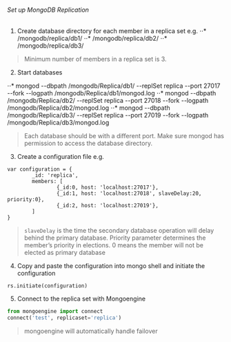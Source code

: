 ###### Set up MongoDB Replication 

1. Create database directory for each member in a replica set e.g.
⋅⋅* /mongodb/replica/db1/
⋅⋅* /mongodb/replica/db2/
⋅⋅* /mongodb/replica/db3/
 
 > Minimum number of members in a replica set is 3.

 2. Start databases

 ⋅⋅* mongod --dbpath /mongodb/Replica/db1/ --replSet replica --port 27017 --fork --logpath /mongodb/Replica/db1/mongod.log
 ⋅⋅* mongod --dbpath /mongodb/Replica/db2/ --replSet replica --port 27018 --fork --logpath /mongodb/Replica/db2/mongod.log
 ⋅⋅* mongod --dbpath /mongodb/Replica/db3/ --replSet replica --port 27019 --fork --logpath /mongodb/Replica/db3/mongod.log

> Each database should be with a different port. Make sure mongod has permission to access the database directory.

3. Create a configuration file e.g.

```
var configuration = {
        _id: 'replica',
        members: [
                {_id:0, host: 'localhost:27017'},
                {_id:1, host: 'localhost:27018', slaveDelay:20, priority:0},
                {_id:2, host: 'localhost:27019'},
        ]
}
```
> `slaveDelay` is the time the secondary database operation will delay behind the primary database. Priority parameter determines the member’s priority in elections. 0 means the member will not be elected as primary database

4. Copy and paste the configuration into mongo shell and initiate the configuration

```
rs.initiate(configuration)
```

5. Connect to the replica set with Mongoengine
```python
from mongoengine import connect
connect('test', replicaset='replica')
```

> mongoengine will automatically handle failover